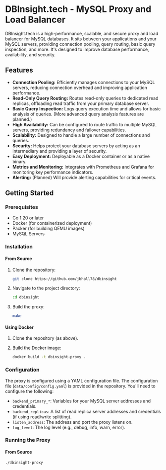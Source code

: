 # DBInsight.tech - MySQL Proxy and Load Balancer

DBInsight.tech is a high-performance, scalable, and secure proxy and load balancer for MySQL databases. It sits between your applications and your MySQL servers, providing connection pooling, query routing, basic query inspection, and more.  It's designed to improve database performance, availability, and security.

## Features

*   **Connection Pooling:** Efficiently manages connections to your MySQL servers, reducing connection overhead and improving application performance.
*   **Read-Only Query Routing:** Routes read-only queries to dedicated read replicas, offloading read traffic from your primary database server.
*   **Basic Query Inspection:** Logs query execution time and allows for basic analysis of queries.  (More advanced query analysis features are planned.)
*   **High Availability:**  Can be configured to route traffic to multiple MySQL servers, providing redundancy and failover capabilities.
*   **Scalability:** Designed to handle a large number of connections and queries.
*   **Security:** Helps protect your database servers by acting as an intermediary and providing a layer of security.
*   **Easy Deployment:**  Deployable as a Docker container or as a native binary.
*   **Metrics and Monitoring:** Integrates with Prometheus and Grafana for monitoring key performance indicators.
*   **Alerting:**  (Planned)  Will provide alerting capabilities for critical events.

## Getting Started

### Prerequisites

*   Go 1.20 or later
*   Docker (for containerized deployment)
*   Packer (for building QEMU images)
*   MySQL Servers

### Installation

#### From Source

1.  Clone the repository:

    ```bash
    git clone https://github.com/jbhall78/dbinsight
    ```

2.  Navigate to the project directory:

    ```bash
    cd dbinsight
    ```

3.  Build the proxy:

    ```bash
    make
    ```

#### Using Docker

1.  Clone the repository (as above).

2.  Build the Docker image:

    ```bash
    docker build -t dbinsight-proxy .
    ```

### Configuration

The proxy is configured using a YAML configuration file.  The configuration file (`data/config/config.yaml`) is provided in the repository.  You'll need to configure the following:

*   `backend_primary_*`:  Variables for your MySQL server addresses and credentials.
*   `backend_replicas`: A list of read replica server addresses and credentials (if using read/write splitting).
*   `listen_address`: The address and port the proxy listens on.
*   `log_level`: The log level (e.g., debug, info, warn, error).

### Running the Proxy

#### From Source

```bash
./dbinsight-proxy